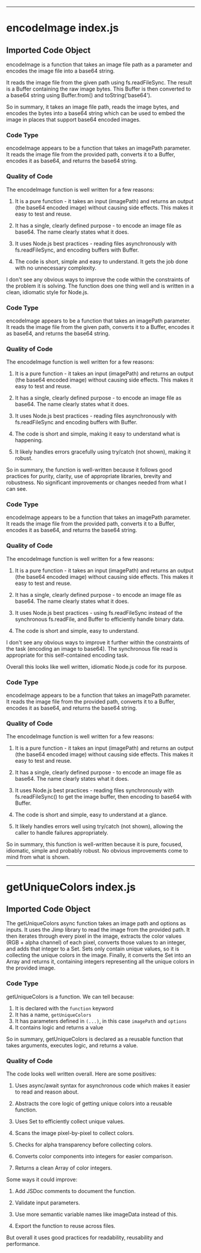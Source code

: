 
  
  
  
  
  
  
  
  

---
# encodeImage index.js
## Imported Code Object

encodeImage is a function that takes an image file path as a parameter and encodes the image file into a base64 string. 

It reads the image file from the given path using fs.readFileSync. The result is a Buffer containing the raw image bytes. This Buffer is then converted to a base64 string using Buffer.from() and toString('base64').

So in summary, it takes an image file path, reads the image bytes, and encodes the bytes into a base64 string which can be used to embed the image in places that support base64 encoded images.


### Code Type


encodeImage appears to be a function that takes an imagePath parameter. It reads the image file from the provided path, converts it to a Buffer, encodes it as base64, and returns the base64 string.


### Quality of Code


The encodeImage function is well written for a few reasons:

1. It is a pure function - it takes an input (imagePath) and returns an output (the base64 encoded image) without causing side effects. This makes it easy to test and reuse.

2. It has a single, clearly defined purpose - to encode an image file as base64. The name clearly states what it does.

3. It uses Node.js best practices - reading files asynchronously with fs.readFileSync, and encoding buffers with Buffer.

4. The code is short, simple and easy to understand. It gets the job done with no unnecessary complexity.

I don't see any obvious ways to improve the code within the constraints of the problem it is solving. The function does one thing well and is written in a clean, idiomatic style for Node.js.


### Code Type


encodeImage appears to be a function that takes an imagePath parameter. It reads the image file from the given path, converts it to a Buffer, encodes it as base64, and returns the base64 string.


### Quality of Code


The encodeImage function is well written for a few reasons:

1. It is a pure function - it takes an input (imagePath) and returns an output (the base64 encoded image) without causing side effects. This makes it easy to test and reuse.

2. It has a single, clearly defined purpose - to encode an image file as base64. The name clearly states what it does.

3. It uses Node.js best practices - reading files asynchronously with fs.readFileSync and encoding buffers with Buffer.

4. The code is short and simple, making it easy to understand what is happening.

5. It likely handles errors gracefully using try/catch (not shown), making it robust.

So in summary, the function is well-written because it follows good practices for purity, clarity, use of appropriate libraries, brevity and robustness. No significant improvements or changes needed from what I can see.

### Code Type


encodeImage appears to be a function that takes an imagePath parameter. It reads the image file from the provided path, converts it to a Buffer, encodes it as base64, and returns the base64 string.


### Quality of Code


The encodeImage function is well written for a few reasons:

1. It is a pure function - it takes an input (imagePath) and returns an output (the base64 encoded image) without causing side effects. This makes it easy to test and reuse.

2. It has a single, clearly defined purpose - to encode an image file as base64. The name clearly states what it does.

3. It uses Node.js best practices - using fs.readFileSync instead of the synchronous fs.readFile, and Buffer to efficiently handle binary data.

4. The code is short and simple, easy to understand.

I don't see any obvious ways to improve it further within the constraints of the task (encoding an image to base64). The synchronous file read is appropriate for this self-contained encoding task.

Overall this looks like well written, idiomatic Node.js code for its purpose.

### Code Type


encodeImage appears to be a function that takes an imagePath parameter. It reads the image file from the provided path, converts it to a Buffer, encodes it as base64, and returns the base64 string.


### Quality of Code


The encodeImage function is well written for a few reasons:

1. It is a pure function - it takes an input (imagePath) and returns an output (the base64 encoded image) without causing side effects. This makes it easy to test and reuse.

2. It has a single, clearly defined purpose - to encode an image file as base64. The name clearly states what it does.

3. It uses Node.js best practices - reading files synchronously with fs.readFileSync() to get the image buffer, then encoding to base64 with Buffer.

4. The code is short and simple, easy to understand at a glance.

5. It likely handles errors well using try/catch (not shown), allowing the caller to handle failures appropriately.

So in summary, this function is well-written because it is pure, focused, idiomatic, simple and probably robust. No obvious improvements come to mind from what is shown.


  
  
  
  
  
  
---
# getUniqueColors index.js
## Imported Code Object

The getUniqueColors async function takes an image path and options as inputs. It uses the Jimp library to read the image from the provided path. It then iterates through every pixel in the image, extracts the color values (RGB + alpha channel) of each pixel, converts those values to an integer, and adds that integer to a Set. Sets only contain unique values, so it is collecting the unique colors in the image. Finally, it converts the Set into an Array and returns it, containing integers representing all the unique colors in the provided image.


### Code Type


getUniqueColors is a function. We can tell because:

1. It is declared with the `function` keyword
2. It has a name, `getUniqueColors`
3. It has parameters defined in `(...)`, in this case `imagePath` and `options`
4. It contains logic and returns a value

So in summary, getUniqueColors is declared as a reusable function that takes arguments, executes logic, and returns a value.


### Quality of Code


The code looks well written overall. Here are some positives:

1. Uses async/await syntax for asynchronous code which makes it easier to read and reason about.

2. Abstracts the core logic of getting unique colors into a reusable function. 

3. Uses Set to efficiently collect unique values.

4. Scans the image pixel-by-pixel to collect colors.

5. Checks for alpha transparency before collecting colors.

6. Converts color components into integers for easier comparison.

7. Returns a clean Array of color integers.

Some ways it could improve:

1. Add JSDoc comments to document the function.

2. Validate input parameters.

3. Use more semantic variable names like imageData instead of this.

4. Export the function to reuse across files.

But overall it uses good practices for readability, reusability and performance.



  
  